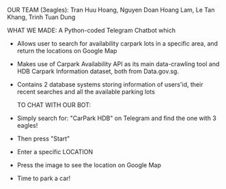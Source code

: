   OUR TEAM (3eagles): Tran Huu Hoang, Nguyen Doan Hoang Lam, Le Tan Khang, Trinh Tuan Dung
  
  WHAT WE MADE: A Python-coded Telegram Chatbot which 
- Allows user to search for availability carpark lots in a specific area, and return the locations on Google Map
- Makes use of Carpark Availability API as its main data-crawling tool and HDB Carpark Information dataset, 
  both from Data.gov.sg. 
- Contains 2 database systems storing information of users'id, their recent searches and all the available parking lots 

  TO CHAT WITH OUR BOT:
- Simply search for: "CarPark HDB" on Telegram and find the one with 3 eagles!
- Then press "Start"
- Enter a specific LOCATION
- Press the image to see the location on Google Map
- Time to park a car!
  